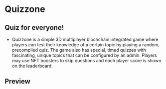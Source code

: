 # Quizzone

## Quiz for everyone!

- Quizzone is a simple 3D multiplayer blochchain integrated game where players can test their knowledge of a certain topic by playing a random, precompiled quiz. The game also has special, timed quizzes with fascinating, unique topics that can be configured by an admin. Players may use NFT boosters to skip questions and each player score is shown on the leaderboard.

## Preview

